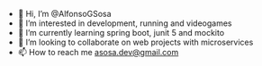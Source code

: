 - 👋 Hi, I’m @AlfonsoGSosa
- 👀 I’m interested in development, running and videogames 
- 🌱 I’m currently learning spring boot, junit 5 and mockito
- 💞️ I’m looking to collaborate on web projects with microservices
- 📫 How to reach me asosa.dev@gmail.com

<!---
AlfonsoGSosa/AlfonsoGSosa is a ✨ special ✨ repository because its `README.md` (this file) appears on your GitHub profile.
You can click the Preview link to take a look at your changes.
--->
